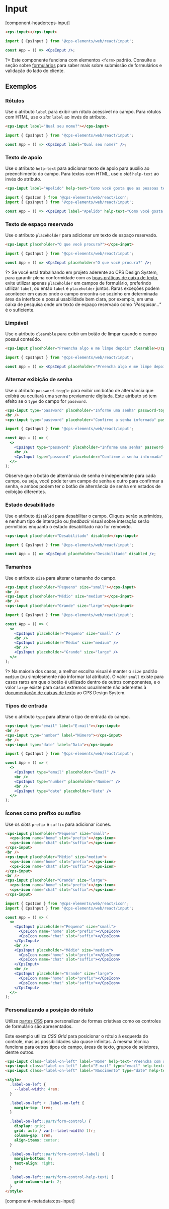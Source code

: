 # Input

[component-header:cps-input]

```html preview
<cps-input></cps-input>
```

```jsx react
import { CpsInput } from '@cps-elements/web/react/input';

const App = () => <CpsInput />;
```

?> Este componente funciona com elementos `<form>` padrão. Consulte a seção sobre [formulários](/fundamentos/formulários) para saber mais sobre submissão de formulários e validação do lado do cliente.

## Exemplos

### Rótulos

Use o atributo `label` para exibir um rótulo acessível no campo. Para rótulos com HTML, use o _slot_ `label` ao invés do atributo.

```html preview
<cps-input label="Qual seu nome?"></cps-input>
```

```jsx react
import { CpsInput } from '@cps-elements/web/react/input';

const App = () => <CpsInput label="Qual seu nome?" />;
```

### Texto de apoio

Use o atributo `help-text` para adicionar texto de apoio para auxílio ao preenchimento do campo. Para textos com HTML, use o _slot_ `help-text` ao invés do atributo.

```html preview
<cps-input label="Apelido" help-text="Como você gosta que as pessoas te chamem?"></cps-input>
```

```jsx react
import { CpsIcon } from '@cps-elements/web/react/icon';
import { CpsInput } from '@cps-elements/web/react/input';

const App = () => <CpsInput label="Apelido" help-text="Como você gosta que as pessoas te chamem?" />;
```

### Texto de espaço reservado

Use o atributo `placeholder` para adicionar um texto de espaço reservado.

```html preview
<cps-input placeholder="O que você procura?"></cps-input>
```

```jsx react
import { CpsInput } from '@cps-elements/web/react/input';

const App = () => <CpsInput placeholder="O que você procura?" />;
```

?> Se você está trabalhando em projeto aderente ao CPS Design System, para garantir plena conformidade com as [boas práticas de caixa de texto](https://cpsrepositorio.github.io/cps-design-system/componentes/text-field.html#boas-praticas), evite utilizar apenas `placeholder` em campos de formulário, preferindo utilizar `label`, ou então `label` e `placeholder` juntos. Raras exceções podem acontecer em casos onde o campo encontra-se sozinho em determinada área da interface e possui usabilidade bem clara, por exemplo, em uma caixa de pesquisa onde um texto de espaço reservado como _"Pesquisar..."_ é o suficiente.

### Limpável

Use o atributo `clearable` para exibir um botão de limpar quando o campo possui conteúdo.

```html preview
<cps-input placeholder="Preencha algo e me limpe depois" clearable></cps-input>
```

```jsx react
import { CpsInput } from '@cps-elements/web/react/input';

const App = () => <CpsInput placeholder="Preencha algo e me limpe depois" clearable />;
```

### Alternar exibição de senha

Use o atributo `password-toggle` para exibir um botão de alternância que exibirá ou ocultará uma senha previamente digitada. Este atributo só tem efeito se o `type` do campo for `password`.

```html preview
<cps-input type="password" placeholder="Informe uma senha" password-toggle></cps-input>
<br />
<cps-input type="password" placeholder="Confirme a senha informada" password-toggle></cps-input>
```

```jsx react
import { CpsInput } from '@cps-elements/web/react/input';

const App = () => (
  <>
    <CpsInput type="password" placeholder="Informe uma senha" password-toggle />
    <br />
    <CpsInput type="password" placeholder="Confirme a senha informada" password-toggle />
  </>
);
```

Observe que o botão de alternância de senha é independente para cada campo, ou seja, você pode ter um campo de senha e outro para confirmar a senha, e ambos podem ter o botão de alternância de senha em estados de exibição diferentes.

### Estado desabilitado

Use o atributo `disabled` para desabilitar o campo. Cliques serão suprimidos, e nenhum tipo de interação ou _feedback_ visual sobre interação serão permitidos enquanto o estado desabilitado não for removido.

```html preview
<cps-input placeholder="Desabilitado" disabled></cps-input>
```

```jsx react
import { CpsInput } from '@cps-elements/web/react/input';

const App = () => <CpsInput placeholder="Desabilitado" disabled />;
```

### Tamanhos

Use o atributo `size` para alterar o tamanho do campo.

```html preview
<cps-input placeholder="Pequeno" size="small"></cps-input>
<br />
<cps-input placeholder="Médio" size="medium"></cps-input>
<br />
<cps-input placeholder="Grande" size="large"></cps-input>
```

```jsx react
import { CpsInput } from '@cps-elements/web/react/input';

const App = () => (
  <>
    <CpsInput placeholder="Pequeno" size="small" />
    <br />
    <CpsInput placeholder="Médio" size="medium" />
    <br />
    <CpsInput placeholder="Grande" size="large" />
  </>
);
```

?> Na maioria dos casos, a melhor escolha visual é manter o `size` padrão `medium` (ou simplesmente não informar tal atributo). O valor `small` existe para casos raros em que o botão é utilizado dentro de outros componentes, e o valor `large` existe para casos extremos usualmente não aderentes à [documentação de caixas de texto](https://cpsrepositorio.github.io/cps-design-system/componentes/text-field.html) ao CPS Design System.

### Tipos de entrada

Use o atributo `type` para alterar o tipo de entrada do campo.

```html preview
<cps-input type="email" label="E-mail"></cps-input>
<br />
<cps-input type="number" label="Número"></cps-input>
<br />
<cps-input type="date" label="Data"></cps-input>
```

```jsx react
import { CpsInput } from '@cps-elements/web/react/input';

const App = () => (
  <>
    <CpsInput type="email" placeholder="Email" />
    <br />
    <CpsInput type="number" placeholder="Number" />
    <br />
    <CpsInput type="date" placeholder="Date" />
  </>
);
```

### Ícones como prefixo ou sufixo

Use os _slots_ `prefix` e `suffix` para adicionar ícones.

```html preview
<cps-input placeholder="Pequeno" size="small">
  <cps-icon name="home" slot="prefix"></cps-icon>
  <cps-icon name="chat" slot="suffix"></cps-icon>
</cps-input>
<br />
<cps-input placeholder="Médio" size="medium">
  <cps-icon name="home" slot="prefix"></cps-icon>
  <cps-icon name="chat" slot="suffix"></cps-icon>
</cps-input>
<br />
<cps-input placeholder="Grande" size="large">
  <cps-icon name="home" slot="prefix"></cps-icon>
  <cps-icon name="chat" slot="suffix"></cps-icon>
</cps-input>
```

```jsx react
import { CpsIcon } from '@cps-elements/web/react/icon';
import { CpsInput } from '@cps-elements/web/react/input';

const App = () => (
  <>
    <CpsInput placeholder="Pequeno" size="small">
      <CpsIcon name="home" slot="prefix"></CpsIcon>
      <CpsIcon name="chat" slot="suffix"></CpsIcon>
    </CpsInput>
    <br />
    <CpsInput placeholder="Médio" size="medium">
      <CpsIcon name="home" slot="prefix"></CpsIcon>
      <CpsIcon name="chat" slot="suffix"></CpsIcon>
    </CpsInput>
    <br />
    <CpsInput placeholder="Grande" size="large">
      <CpsIcon name="home" slot="prefix"></CpsIcon>
      <CpsIcon name="chat" slot="suffix"></CpsIcon>
    </CpsInput>
  </>
);
```

### Personalizando a posição do rótulo

Utilize [partes CSS](#partes-css) para personalizar de formas criativas como os controles de formulário são apresentados.

Este exemplo utiliza _CSS Grid_ para posicionar o rótulo à esquerda do controle, mas as possibilidades são quase infinitas. A mesma técnica funciona para outros tipos de campo, áreas de texto, grupos de seletores, dentre outros.

```html preview
<cps-input class="label-on-left" label="Nome" help-text="Preencha com seu nome completo""></cps-input>
<cps-input class="label-on-left" label="E-mail" type="email" help-text="Utilize seu e-mail preferencial"></cps-input>
<cps-input class="label-on-left" label="Nascimento" type="date" help-text="Quando você nasceu?"></cps-input>

<style>
  .label-on-left {
    --label-width: 4rem;
  }

  .label-on-left + .label-on-left {
    margin-top: 1rem;
  }

  .label-on-left::part(form-control) {
    display: grid;
    grid: auto / var(--label-width) 1fr;
    column-gap: 1rem;
    align-items: center;
  }

  .label-on-left::part(form-control-label) {
    margin-bottom: 0;
    text-align: right;
  }

  .label-on-left::part(form-control-help-text) {
    grid-column-start: 2;
  }
</style>
```

[component-metadata:cps-input]
